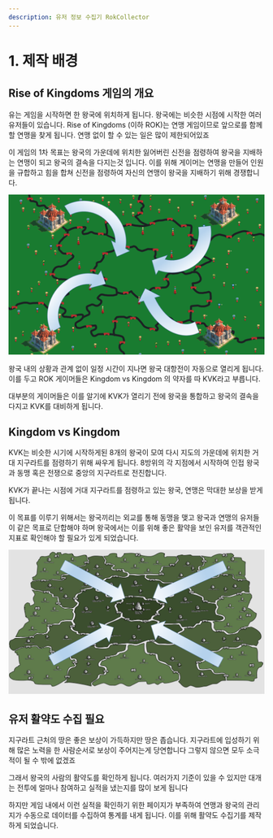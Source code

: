 ```yaml
---
description: 유저 정보 수집기 RokCollector
---
```


# 1. 제작 배경

## Rise of Kingdoms 게임의 개요

 유는 게임을 시작하면 한 왕국에 위치하게 됩니다.  왕국에는  비슷한 시점에 시작한 여러 유저들이 있습니다.  Rise of Kingdoms \(이하 ROK\)는 연맹 게임이므로 앞으로를 함께할 연맹을 찾게 됩니다. 연맹 없이 할 수 있는 일은 많이 제한되어있죠

이 게임의 1차 목표는 왕국의 가운데에 위치한 잃어버린 신전을 점령하여 왕국을 지배하는 연맹이 되고 왕국의 결속을 다지는것 입니다. 이를 위해 게이머는 연맹을 만들어 인원을 규합하고 힘을 합쳐 신전을 점령하여 자신의 연맹이 왕국을 지배하기 위해 경쟁합니다.

![](../../.gitbook/assets/rok1.png)

왕국 내의 상황과 관계 없이 일정 시간이 지나면 왕국 대항전이 자동으로  열리게 됩니다. 이를 두고 ROK 게이머들은 Kingdom vs Kingdom 의 약자를 따 KVK라고 부릅니다. 

대부분의 게이머들은 이를 알기에 KVK가 열리기 전에 왕국을 통합하고 왕국의 결속을 다지고 KVK를 대비하게 됩니다.

## Kingdom vs Kingdom

KVK는 비슷한 시기에 시작하게된 8개의 왕국이 모여 다시 지도의 가운데에 위치한 거대 지구라트를 점령하기 위해 싸우게 됩니다. 8방위의 각 지점에서 시작하여 인접 왕국과 동맹 혹은 전쟁으로 중앙의 지구라트로 전진합니다.

 KVK가 끝나는 시점에 거대 지구라트를 점령하고 있는 왕국, 연맹은 막대한 보상을 받게 됩니다. 

이 목표를 이루기 위해서는 왕국끼리는 외교를 통해 동맹을 맺고 왕국과 연맹의 유저들이 같은 목표로 단합해야 하며 왕국에서는 이를 위해 좋은 활약을 보인 유저를 객관적인 지표로 확인해야 할 필요가 있게 되었습니다.

![](../../.gitbook/assets/rok2.png)

## 유저 활약도 수집 필요

지구라트 근처의 땅은 좋은 보상이 가득하지만 땅은 좁습니다. 지구라트에 입성하기 위해 많은 노력을 한 사람순서로 보상이 주어지는게 당연합니다 그렇지 않으면 모두 소극적이 될 수 밖에 없겠죠

 그래서 왕국의 사람의 활약도를 확인하게 됩니다. 여러가지 기준이 있을 수 있지만 대개는 전투에 얼마나 참여하고 실적을 냈는지를 많이 보게 됩니다 

 하지만 게임 내에서 이런 실적을 확인하기 위한 페이지가 부족하여 연맹과 왕국의 관리지가 수동으로 데이터를 수집하여 통계를 내게 됩니다. 이를 위해 활약도 수집기를 제작하게 되었습니다.



